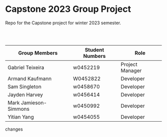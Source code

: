 <h1>Capstone 2023 Group Project</h1>
Repo for the Capstone project for winter 2023 semester.

<br></br>

Group Members | Student Numbers | Role
------------  | ------------ | ------------
Gabriel Teixeira | w0452219 | Project Manager
Armand Kaufmann | W0452822 | Developer
Sam Singleton | w0458670 | Developer
Jayden Harvey | w0456414 | Developer
Mark Jamieson-Simmons | w0450992 | Developer
Yitian Yang | w0454055 | Developer





changes
